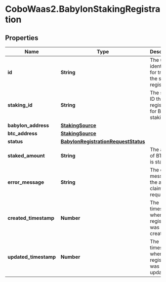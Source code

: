 # CoboWaas2.BabylonStakingRegistration

## Properties

Name | Type | Description | Notes
------------ | ------------- | ------------- | -------------
**id** | **String** | The unique identifier for tracking the staking registration | [optional] 
**staking_id** | **String** | The staking ID that is registered for Babylon staking. | [optional] 
**babylon_address** | [**StakingSource**](StakingSource.md) |  | [optional] 
**btc_address** | [**StakingSource**](StakingSource.md) |  | [optional] 
**status** | [**BabylonRegistrationRequestStatus**](BabylonRegistrationRequestStatus.md) |  | [optional] 
**staked_amount** | **String** | The amount of BTC that is staked. | [optional] 
**error_message** | **String** | The error message of the airdrop claim request. | [optional] 
**created_timestamp** | **Number** | The timestamp when the registration was created | [optional] 
**updated_timestamp** | **Number** | The timestamp when the registration was updated | [optional] 


